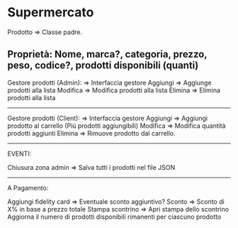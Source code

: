# Supermercato

Prodotto => Classe padre.

Proprietà: Nome, marca?, categoria, prezzo, peso, codice?, prodotti disponibili (quanti)
----------------

Gestore prodotti (Admin): => Interfaccia gestore
Aggiungi => Aggiunge prodotti alla lista
Modifica => Modifica prodotti alla lista
Elimina => Elimina prodotti alla lista

----------------

Gestore prodotti (Client): => Interfaccia gestore
Aggiungi => Aggiungi prodotto al carrello (Più prodotti aggiungibili)
Modifica => Modifica quantità prodotti aggiunti
Elimina => Rimuove prodotto dal carrello.

----------------

EVENTI:

Chiusura zona admin => Salva tutti i prodotti nel file JSON

----------------

A Pagamento:

Aggiungi fidelity card => Eventuale sconto aggiuntivo?
Sconto => Sconto di X% in base a prezzo totale
Stampa scontrino => Apri stampa dello scontrino
Aggiorna il numero di prodotti disponibili rimanenti per ciascuno prodotto

